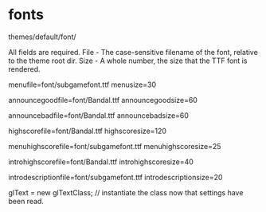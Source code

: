 # fonts

themes/default/font/

All fields are required.
File - The case-sensitive filename of the font, relative to the theme root dir.
Size - A whole number, the size that the TTF font is rendered.

menufile=font/subgamefont.ttf
menusize=30

announcegoodfile=font/Bandal.ttf
announcegoodsize=60

announcebadfile=font/Bandal.ttf
announcebadsize=60

highscorefile=font/Bandal.ttf
highscoresize=120

menuhighscorefile=font/subgamefont.ttf
menuhighscoresize=25

introhighscorefile=font/Bandal.ttf
introhighscoresize=40

introdescriptionfile=font/subgamefont.ttf
introdescriptionsize=20

glText = new glTextClass; // instantiate the class now that settings have been read.
